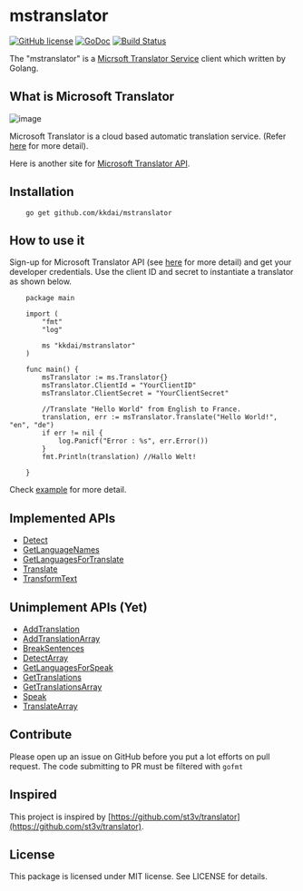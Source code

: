 mstranslator
======================
[![GitHub license](https://img.shields.io/badge/license-MIT-blue.svg)](https://raw.githubusercontent.com/kkdai/mstranslator/master/LICENSE)  [![GoDoc](https://godoc.org/github.com/kkdai/goFbAlbum?status.svg)](https://godoc.org/github.com/kkdai/mstranslator)  [![Build Status](https://travis-ci.org/kkdai/mstranslator.svg)](https://travis-ci.org/kkdai/mstranslator)
 
The "mstranslator" is a [Micrsoft Translator Service](https://www.microsoft.com/translator/) client which written by Golang. 


What is Microsoft Translator 
---------------
![image](https://pbs.twimg.com/profile_images/599262624996462592/N61dCOMr_normal.png)

Microsoft Translator is a cloud based automatic translation service. (Refer [here](https://www.microsoft.com/translator/) for more detail). 

Here is another site for [Microsoft Translator API](https://www.microsoft.com/translator/api.aspx).

Installation
---------------

        go get github.com/kkdai/mstranslator

How to use it
---------------

Sign-up for Microsoft Translator API (see [here](http://blogs.msdn.com/b/translation/p/gettingstarted1.aspx) for more detail) and get your developer credentials. Use the client ID and secret to instantiate a translator as shown below.


        package main
        
        import (
        	"fmt"
        	"log"
        
        	ms "kkdai/mstranslator"
        )
        
        func main() {
        	msTranslator := ms.Translator{}
        	msTranslator.ClientId = "YourClientID"
        	msTranslator.ClientSecret = "YourClientSecret"
        
        	//Translate "Hello World" from English to France.
        	translation, err := msTranslator.Translate("Hello World!", "en", "de")
        	if err != nil {
        		log.Panicf("Error : %s", err.Error())
        	}
        	fmt.Println(translation) //Hallo Welt!        

        }

Check [example](example/main.go) for more detail.


Implemented APIs
---------------

- [Detect](https://msdn.microsoft.com/en-us/library/ff512411.aspx)
- [GetLanguageNames](https://msdn.microsoft.com/en-us/library/ff512414.aspx)
- [GetLanguagesForTranslate](https://msdn.microsoft.com/en-us/library/ff512416.aspx)
- [Translate](https://msdn.microsoft.com/en-us/library/ff512421.aspx)
- [TransformText](https://msdn.microsoft.com/en-us/library/dn876735.aspx)


Unimplement APIs (Yet)
---------------

- [AddTranslation](https://msdn.microsoft.com/en-us/library/ff512408.aspx)
- [AddTranslationArray](https://msdn.microsoft.com/en-us/library/ff512409.aspx)
- [BreakSentences](https://msdn.microsoft.com/en-us/library/ff512410.aspx)
- [DetectArray](https://msdn.microsoft.com/en-us/library/ff512412.aspx)        
- [GetLanguagesForSpeak](https://msdn.microsoft.com/en-us/library/ff512415.aspx)
- [GetTranslations](https://msdn.microsoft.com/en-us/library/ff512417.aspx)
- [GetTranslationsArray](https://msdn.microsoft.com/en-us/library/ff512418.aspx)
- [Speak](https://msdn.microsoft.com/en-us/library/ff512420.aspx)
- [TranslateArray](https://msdn.microsoft.com/en-us/library/ff512422.aspx)


Contribute
---------------

Please open up an issue on GitHub before you put a lot efforts on pull request.
The code submitting to PR must be filtered with `gofmt`

Inspired
---------------

This project is inspired by [https://github.com/st3v/translator](https://github.com/st3v/translator). 


License
---------------

This package is licensed under MIT license. See LICENSE for details.
